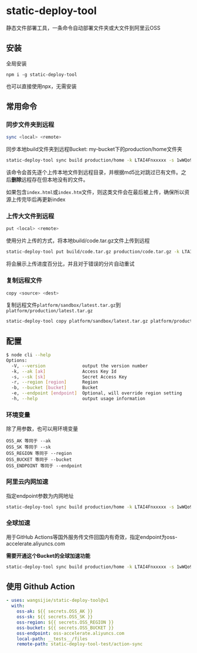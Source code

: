 # static-deploy-tool

静态文件部署工具，一条命令自动部署文件夹或大文件到阿里云OSS

## 安装

全局安装

```
npm i -g static-deploy-tool
```

也可以直接使用npx，无需安装

## 常用命令

### 同步文件夹到远程

```bash
sync <local> <remote>
```

同步本地build文件夹到远程Bucket: my-bucket下的production/home文件夹

```bash
static-deploy-tool sync build production/home -k LTAI4Fnxxxxx -s 1wWQo9JQpSxxxx -b my-bucket
```

该命令会首先逐个上传本地文件到远程目录，并根据md5比对跳过已有文件。之后**删除**远程存在但本地没有的文件。

如果包含`index.html`或`index.htm`文件，则这类文件会在最后被上传，确保所以资源上传完毕后再更新index

### 上传大文件到远程

```bash
put <local> <remote>
```

使用分片上传的方式，将本地build/code.tar.gz文件上传到远程

```bash
static-deploy-tool put build/code.tar.gz production/code.tar.gz -k LTAI4Fnxxxxx -s 1wWQo9JQpSxxxx -b my-bucket
```

将会展示上传进度百分比，并且对于错误的分片自动重试

### 复制远程文件

```bash
copy <source> <dest>
```

复制远程文件`platform/sandbox/latest.tar.gz`到`platform/production/latest.tar.gz`

```bash
static-deploy-tool copy platform/sandbox/latest.tar.gz platform/production/latest.tar.gz -k LTAI4Fnxxxxx -s 1wWQo9JQpSxxxx -b my-bucket
```

## 配置

```bash
$ node cli --help
Options:
  -V, --version              output the version number
  -k, --ak [ak]              Access Key Id
  -s, --sk [sk]              Secret Access Key
  -r, --region [region]      Region
  -b, --bucket [bucket]      Bucket
  -e, --endpoint [endpoint]  Optional, will override region setting
  -h, --help                 output usage information
```

### 环境变量

除了用参数，也可以用环境变量

```
OSS_AK 等同于 --ak
OSS_SK 等同于 --sk
OSS_REGION 等同于 --region
OSS_BUCKET 等同于 --bucket
OSS_ENDPOINT 等同于 --endpoint
```

### 阿里云内网加速

指定endpoint参数为内网地址

```bash
static-deploy-tool sync build production/home -k LTAI4Fnxxxxx -s 1wWQo9JQpSxxxx -b my-bucket -e oss-cn-shanghai-internal.aliyuncs.com
```

### 全球加速

用于GitHub Actions等国外服务传文件回国内有奇效，指定endpoint为oss-accelerate.aliyuncs.com

**需要开通这个Bucket的全球加速功能**

```bash
static-deploy-tool sync build production/home -k LTAI4Fnxxxxx -s 1wWQo9JQpSxxxx -b my-bucket -e oss-accelerate.aliyuncs.com
```

## 使用 Github Action

```yaml
- uses: wangsijie/static-deploy-tool@v1
  with:
    oss-ak: ${{ secrets.OSS_AK }}
    oss-sk: ${{ secrets.OSS_SK }}
    oss-region: ${{ secrets.OSS_REGION }}
    oss-bucket: ${{ secrets.OSS_BUCKET }}
    oss-endpoint: oss-accelerate.aliyuncs.com
    local-path: __tests__/files
    remote-path: static-deploy-tool-test/action-sync
```

